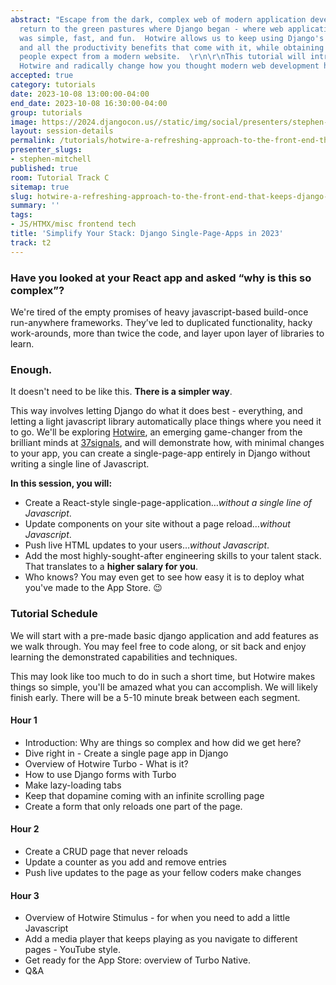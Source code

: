```yaml
---
abstract: "Escape from the dark, complex web of modern application development, and
  return to the green pastures where Django began - where web application development
  was simple, fast, and fun.  Hotwire allows us to keep using Django's amazing toolkit
  and all the productivity benefits that come with it, while obtaining the results
  people expect from a modern website.  \r\n\r\nThis tutorial will introduce you to
  Hotwire and radically change how you thought modern web development had to be."
accepted: true
category: tutorials
date: 2023-10-08 13:00:00-04:00
end_date: 2023-10-08 16:30:00-04:00
group: tutorials
image: https://2024.djangocon.us//static/img/social/presenters/stephen-mitchell.png
layout: session-details
permalink: /tutorials/hotwire-a-refreshing-approach-to-the-front-end-that-keeps-django-the-star/
presenter_slugs:
- stephen-mitchell
published: true
room: Tutorial Track C
sitemap: true
slug: hotwire-a-refreshing-approach-to-the-front-end-that-keeps-django-the-star
summary: ''
tags:
- JS/HTMX/misc frontend tech
title: 'Simplify Your Stack: Django Single-Page-Apps in 2023'
track: t2
---
```


### Have you looked at your React app and asked “why is this so complex”?

We're tired of the empty promises of heavy javascript-based build-once run-anywhere frameworks.  They’ve led to duplicated functionality, hacky work-arounds, more than twice the code, and layer upon layer of libraries to learn.

### Enough.

It doesn't need to be like this.  **There is a simpler way**.

This way involves letting Django do what it does best - everything, and letting a light javascript library automatically place things where you need it to go.  We'll be exploring [Hotwire](https://hotwired.dev/), an emerging game-changer from the brilliant minds at [37signals](https://37signals.com/), and will demonstrate how, with minimal changes to your app, you can create a single-page-app entirely in Django without writing a single line of Javascript.

**In this session, you will:**

* Create a React-style single-page-application…*without a single line of Javascript*.
* Update components on your site without a page reload…*without Javascript*.
* Push live HTML updates to your users…*without Javascript*.
* Add the most highly-sought-after engineering skills to your talent stack.  That translates to a **higher salary for you**.
* Who knows?  You may even get to see how easy it is to deploy what you've made to the App Store. 😉


### Tutorial Schedule

We will start with a pre-made basic django application and add features as we walk through.  You may feel free to code along, or sit back and enjoy learning the demonstrated capabilities and techniques.

This may look like too much to do in such a short time, but Hotwire makes things so simple, you'll be amazed what you can accomplish.  We will likely finish early.  There will be a 5-10 minute break between each segment.

#### Hour 1

* Introduction:  Why are things so complex and how did we get here?
* Dive right in - Create a single page app in Django
* Overview of Hotwire Turbo - What is it?
* How to use Django forms with Turbo
* Make lazy-loading tabs
* Keep that dopamine coming with an infinite scrolling page
* Create a form that only reloads one part of the page.

#### Hour 2

* Create a CRUD page that never reloads
* Update a counter as you add and remove entries
* Push live updates to the page as your fellow coders make changes

#### Hour 3

* Overview of Hotwire Stimulus - for when you need to add a little Javascript
* Add a media player that keeps playing as you navigate to different pages - YouTube style.
* Get ready for the App Store: overview of Turbo Native.
* Q&A
